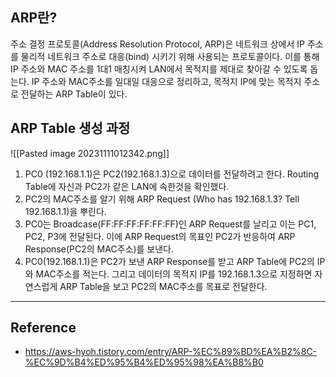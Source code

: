 ## ARP란?
주소 결정 프로토콜(Address Resolution Protocol, ARP)은 네트워크 상에서 IP 주소를 물리적 네트워크 주소로 대응(bind) 시키기 위해 사용되는 프로토콜이다.
이를 통해 IP 주소와 MAC 주소를 1대1 매칭시켜 LAN에서 목적지를 제대로 찾아갈 수 있도록 돕는다.
IP 주소와 MAC주소를 일대일 대응으로 정리하고, 목적지 IP에 맞는 목적지 주소로 전달하는 ARP Table이 있다.

## ARP Table 생성 과정
![[Pasted image 20231111012342.png]]
1. PC0 (192.168.1.1)은 PC2(192.168.1.3)으로 데이터를 전달하려고 한다. Routing Table에 자신과 PC2가 같은 LAN에 속한것을 확인했다.
2. PC2의 MAC주소를 알기 위해 ARP Request (Who has 192.168.1.3? Tell 192.168.1.1)을 뿌린다.
3. PC0는 Broadcase(FF:FF:FF:FF:FF:FF)인 ARP Request를 날리고 이는 PC1, PC2, P3에 전달된다. 이에 ARP Request의 목표인 PC2가 반응하여 ARP Response(PC2의 MAC주소)를 보낸다.
4. PC0(192.168.1.1)은 PC2가 보낸 ARP Response를 받고 ARP Table에 PC2의 IP와 MAC주소를 적는다. 그리고 데이터의 목적지 IP를 192.168.1.3으로 지정하면 자연스럽게 ARP Table을 보고 PC2의 MAC주소를 목표로 전달한다.

---
## Reference
- https://aws-hyoh.tistory.com/entry/ARP-%EC%89%BD%EA%B2%8C-%EC%9D%B4%ED%95%B4%ED%95%98%EA%B8%B0